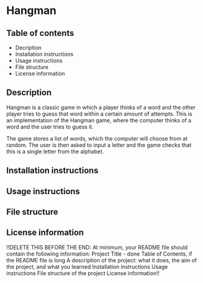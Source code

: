 # Hangman

## Table of contents
- Decription
- Installation instructions
- Usage instructions
- File structure
- License information


## Description
Hangman is a classic game in which a player thinks of a word and the other player tries to guess that word within a certain amount of attempts.
This is an implementation of the Hangman game, where the computer thinks of a word and the user tries to guess it. 

The game stores a list of words, which the computer will choose from at random. The user is then asked to input a letter and the game checks that this is a single letter from the alphabet.

## Installation instructions


## Usage instructions


## File structure


## License information


!!DELETE THIS BEFORE THE END: At minimum, your README file should contain the following information:
Project Title - done
Table of Contents, if the README file is long
A description of the project: what it does, the aim of the project, and what you learned
Installation instructions
Usage instructions
File structure of the project
License information!!
